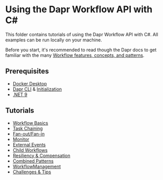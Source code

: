 # Using the Dapr Workflow API with C#

This folder contains tutorials of using the Dapr Workflow API with C#. All examples can be run locally on your machine.

Before you start, it's recommended to read though the Dapr docs to get familiar with the many [Workflow features, concepts, and patterns](https://docs.dapr.io/developing-applications/building-blocks/workflow/).

## Prerequisites

- [Docker Desktop](https://www.docker.com/products/docker-desktop/)
- [Dapr CLI](https://docs.dapr.io/getting-started/install-dapr-cli/) & [Initialization](https://docs.dapr.io/getting-started/install-dapr-selfhost/)
- [.NET 9](https://dotnet.microsoft.com/download/dotnet/9.0)

## Tutorials

- [Workflow Basics](./fundamentals/README.md)
- [Task Chaining](./task-chaining/README.md)
- [Fan-out/Fan-in](./fan-out-fan-in/README.md)
- [Monitor](./monitor-pattern/README.md)
- [External Events](./external-system-interaction/README.md)
- [Child Workflows](./child-workflows/README.md)
- [Resiliency & Compensation](./resiliency-and-compensation/README.md)
- [Combined Patterns](./combined-patterns/README.md)
- [WorkflowManagement](./workflow-management/README.md)
- [Challenges & Tips](./challenges-tips/README.md)
